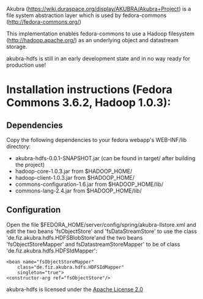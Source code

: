 Akubra (https://wiki.duraspace.org/display/AKUBRA/Akubra+Project) is a file system abstraction layer
which is used by fedora-commons (http://fedora-commons.org/)

This implementation enables fedora-commons to use a Hadoop filesystem (http://hadoop.apache.org/)
as an underlying object and datastream storage.

akubra-hdfs is still in an early development state and in no way ready for production use!

Installation instructions (Fedora Commons 3.6.2, Hadoop 1.0.3):
===============================================================

Dependencies
------------

Copy the following dependencies to your fedora webapp's WEB-INF/lib directory:
* akubra-hdfs-0.0.1-SNAPSHOT.jar (can be found in target/ after building the project)
* hadoop-core-1.0.3.jar from $HADOOP_HOME/
* hadoop-client-1.0.3.jar from $HADOOP_HOME/
* commons-configuration-1.6.jar from $HADOOP_HOME/lib/
* commons-lang-2.4.jar from $HADOOP_HOME/lib/ 


Configuration
-------------

Open the file $FEDORA_HOME/server/config/spring/akubra-llstore.xml and edit the two beans 'fsObjectStore' 
and 'fsDataStreamStore' to use the class 'de.fiz.akubra.hdfs.HDFSBlobStore'and the two beans 
'fsObjectStoreMapper' and fsDatastreamStoreMapper' to be of class 'de.fiz.akubra.hdfs.HDFSIdMapper':


  <bean name="fsObjectStore"
        class="de.fiz.akubra.hdfs.HDFSBlobStore"
        singleton="true">
    <!-- the hdfs namenode URI goes here -->
    <constructor-arg value="hdfs://localhost:9000/fedora/objects"/>
  </bean>
  
    <bean name="fsObjectStoreMapper"
        class="de.fiz.akubra.hdfs.HDFSIdMapper"
        singleton="true">
    <constructor-arg ref="fsObjectStore"/>
  </bean>
  


  <bean name="fsDatastreamStore"
        class="de.fiz.akubra.hdfs.HDFSBlobStore"
        singleton="true">
    <!-- the hdfs namenode URI goes here -->
    <constructor-arg value="hdfs://localhost:9000/fedora/datastreams"/>
  </bean>

  <bean name="fsDatastreamStoreMapper"
        class="de.fiz.akubra.hdfs.HDFSIdMapper"
        singleton="true">
    <constructor-arg ref="fsDatastreamStore"/>
  </bean>




akubra-hdfs is licensed under the [Apache License 2.0](http://www.apache.org/licenses/LICENSE-2.0)
